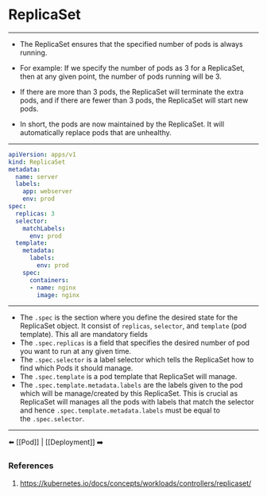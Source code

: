 # ReplicaSet
---

- The ReplicaSet ensures that the specified number of pods is always running.
    
- For example: If we specify the number of pods as 3 for a ReplicaSet, then at any given point, the number of pods running will be 3.
    
- If there are more than 3 pods, the ReplicaSet will terminate the extra pods, and if there are fewer than 3 pods, the ReplicaSet will start new pods.
    
- In short, the pods are now maintained by the ReplicaSet. It will automatically replace pods that are unhealthy.
    
---
```yaml
apiVersion: apps/v1
kind: ReplicaSet
metadata:
  name: server
  labels:
    app: webserver
    env: prod
spec:
  replicas: 3
  selector:
    matchLabels:
      env: prod
  template:
    metadata:
      labels:
        env: prod
    spec:
      containers:
      - name: nginx
        image: nginx
```

---

- The `.spec` is the section where you define the desired state for the ReplicaSet object. It consist of  `replicas`, `selector`, and `template` (pod template). This all are mandatory fields
- The `.spec.replicas` is a field that specifies the desired number of pod you want to run at any given time.
- The `.spec.selector` is a label selector which tells the ReplicaSet how to find which Pods it should manage.
- The `.spec.template` is a pod template that ReplicaSet will manage.
- The `.spec.template.metadata.labels` are the labels given to the pod which will be manage/created by this ReplicaSet. This is crucial as ReplicaSet will manages all the pods with labels that match the selector and hence `.spec.template.metadata.labels` must be equal to the `.spec.selector`. 
---

⬅️ [[Pod]] | [[Deployment]] ➡️
### References
1. https://kubernetes.io/docs/concepts/workloads/controllers/replicaset/